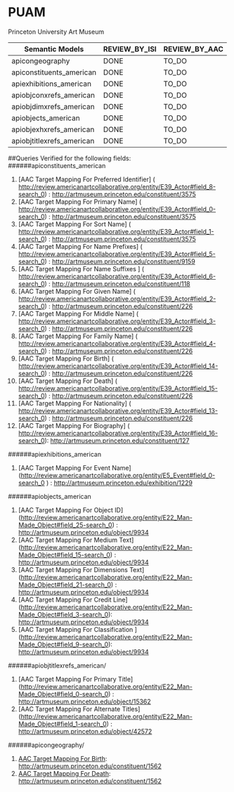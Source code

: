 # PUAM
Princeton University Art Museum


| Semantic Models                 | REVIEW_BY_ISI | REVIEW_BY_AAC |
|---------------------------------|---------------|---------------|
| apicongeography                 |     DONE      |     TO_DO     |
| apiconstituents_american                 |     DONE      |     TO_DO     |
| apiexhibitions_american                 |     DONE      |     TO_DO     |
| apiobjconxrefs_american                |     DONE      |     TO_DO     |
| apiobjdimxrefs_american                 |     DONE      |     TO_DO     |
| apiobjects_american                |     DONE      |     TO_DO     |
| apiobjexhxrefs_american                |     DONE      |     TO_DO     |
| apiobjtitlexrefs_american                  |     DONE      |     TO_DO     |

##Queries Verified for the following fields:
######apiconstituents_american
1. [AAC Target Mapping For Preferred Identifier] (	http://review.americanartcollaborative.org/entity/E39_Actor#field_8-search_0) : http://artmuseum.princeton.edu/constituent/3575
2. [AAC Target Mapping For Primary Name] (		http://review.americanartcollaborative.org/entity/E39_Actor#field_0-search_0) : http://artmuseum.princeton.edu/constituent/3575
3. [AAC Target Mapping For Sort Name] (		http://review.americanartcollaborative.org/entity/E39_Actor#field_1-search_0) : http://artmuseum.princeton.edu/constituent/3575
4. [AAC Target Mapping For Name Prefixes]  (		http://review.americanartcollaborative.org/entity/E39_Actor#field_5-search_0) : http://artmuseum.princeton.edu/constituent/9159
5. [AAC Target Mapping For Name Suffixes	] (	http://review.americanartcollaborative.org/entity/E39_Actor#field_6-search_0) : http://artmuseum.princeton.edu/constituent/118
6. [AAC Target Mapping For Given Name] (	http://review.americanartcollaborative.org/entity/E39_Actor#field_2-search_0) : http://artmuseum.princeton.edu/constituent/226
7. [AAC Target Mapping For Middle Name] (	http://review.americanartcollaborative.org/entity/E39_Actor#field_3-search_0) : http://artmuseum.princeton.edu/constituent/226
8. [AAC Target Mapping For Family Name] (	http://review.americanartcollaborative.org/entity/E39_Actor#field_4-search_0) : http://artmuseum.princeton.edu/constituent/226
9. [AAC Target Mapping For Birth] (		http://review.americanartcollaborative.org/entity/E39_Actor#field_14-search_0) : http://artmuseum.princeton.edu/constituent/226
11. [AAC Target Mapping For Death] (		http://review.americanartcollaborative.org/entity/E39_Actor#field_15-search_0) : http://artmuseum.princeton.edu/constituent/226
11. [AAC Target Mapping For Nationality] (	http://review.americanartcollaborative.org/entity/E39_Actor#field_13-search_0) : http://artmuseum.princeton.edu/constituent/226
12. [AAC Target Mapping For Biography] (		http://review.americanartcollaborative.org/entity/E39_Actor#field_16-search_0): http://artmuseum.princeton.edu/constituent/127

######apiexhibitions_american
1. [AAC Target Mapping For Event Name] (http://review.americanartcollaborative.org/entity/E5_Event#field_0-search_0 ) : http://artmuseum.princeton.edu/exhibition/1229

######apiobjects_american 
1. [AAC Target Mapping For Object ID] (http://review.americanartcollaborative.org/entity/E22_Man-Made_Object#field_25-search_0) : http://artmuseum.princeton.edu/object/9934
2. [AAC Target Mapping For Medium Text] (http://review.americanartcollaborative.org/entity/E22_Man-Made_Object#field_15-search_0) : http://artmuseum.princeton.edu/object/9934
3. [AAC Target Mapping For Dimensions Text] (http://review.americanartcollaborative.org/entity/E22_Man-Made_Object#field_21-search_0) : http://artmuseum.princeton.edu/object/9934
4. [AAC Target Mapping For Credit Line] (http://review.americanartcollaborative.org/entity/E22_Man-Made_Object#field_3-search_0): http://artmuseum.princeton.edu/object/9934
5. [AAC Target Mapping For Classification ] (http://review.americanartcollaborative.org/entity/E22_Man-Made_Object#field_9-search_0): http://artmuseum.princeton.edu/object/9934

######apiobjtitlexrefs_american/
1. [AAC Target Mapping For Primary Title] (http://review.americanartcollaborative.org/entity/E22_Man-Made_Object#field_0-search_0)	 :	http://artmuseum.princeton.edu/object/15362
2. [AAC Target Mapping For Alternate Titles] (http://review.americanartcollaborative.org/entity/E22_Man-Made_Object#field_1-search_0) : http://artmuseum.princeton.edu/object/42572


######apicongeography/
1. [AAC Target Mapping For Birth](	http://review.americanartcollaborative.org/entity/E39_Actor#field_14-search_0): http://artmuseum.princeton.edu/constituent/1562
2. [AAC Target Mapping For Death](	http://review.americanartcollaborative.org/entity/E39_Actor#field_15-search_0): http://artmuseum.princeton.edu/constituent/1562

